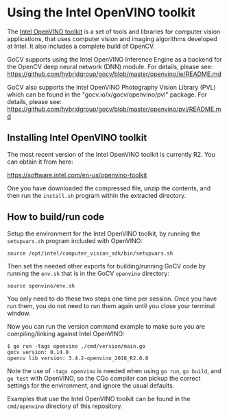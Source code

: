# Using the Intel OpenVINO toolkit

The [Intel OpenVINO toolkit](https://software.intel.com/en-us/openvino-toolkit) is a set of tools and libraries for computer vision applications, that uses computer vision and imaging algorithms developed at Intel. It also includes a complete build of OpenCV.

GoCV supports using the Intel OpenVINO Inference Engine as a backend for the OpenCV deep neural network (DNN) module. For details, please see:
https://github.com/hybridgroup/gocv/blob/master/openvino/ie/README.md

GoCV also supports the Intel OpenVINO Photography Vision Library (PVL) which can be found in the "gocv.io/x/gocv/openvino/pvl" package. For details, please see:
https://github.com/hybridgroup/gocv/blob/master/openvino/pvl/README.md

## Installing Intel OpenVINO toolkit

The most recent version of the Intel OpenVINO toolkit is currently R2. You can obtain it from here:

https://software.intel.com/en-us/openvino-toolkit

One you have downloaded the compressed file, unzip the contents, and then run the `install.sh` program within the extracted directory.

## How to build/run code

Setup the environment for the Intel OpenVINO toolkit, by running the `setupvars.sh` program included with OpenVINO:

```
source /opt/intel/computer_vision_sdk/bin/setupvars.sh
```

Then set the needed other exports for building/running GoCV code by running the `env.sh` that is in the GoCV `openvino` directory:

```
source openvino/env.sh
```

You only need to do these two steps one time per session. Once you have run them, you do not need to run them again until you close your terminal window.

Now you can run the version command example to make sure you are compiling/linking against Intel OpenVINO:

```
$ go run -tags openvino ./cmd/version/main.go
gocv version: 0.14.0
opencv lib version: 3.4.2-openvino_2018_R2.0.0
```

Note the use of `-tags openvino` is needed when using `go run`, `go build`, and `go test` with OpenVINO, so the CGo compiler can pickup the correct settings for the environment, and ignore the usual defaults.

Examples that use the Intel OpenVINO toolkit can be found in the `cmd/openvino` directory of this repository.

